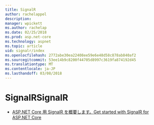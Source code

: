 ```yaml
---
title: SignalR
author: rachelappel
description: 
manager: wpickett
ms.author: rachelap
ms.date: 02/25/2018
ms.prod: asp.net-core
ms.technology: aspnet
ms.topic: article
uid: signalr/index
ms.openlocfilehash: 2772abe30ea22408ee59e6e48d58c878ab840af2
ms.sourcegitcommit: 53ee14b9c8200f44705d8997c3619fa874192d45
ms.translationtype: MT
ms.contentlocale: ja-JP
ms.lasthandoff: 03/08/2018
---
```

# <a name="signalr"></a><span data-ttu-id="c7d07-102">SignalR</span><span class="sxs-lookup"><span data-stu-id="c7d07-102">SignalR</span></span>

* [<span data-ttu-id="c7d07-103">ASP.NET Core 用 SignalR を概要します。</span><span class="sxs-lookup"><span data-stu-id="c7d07-103">Get started with SignalR for ASP.NET Core</span></span>](get-started-signalr-core.md)